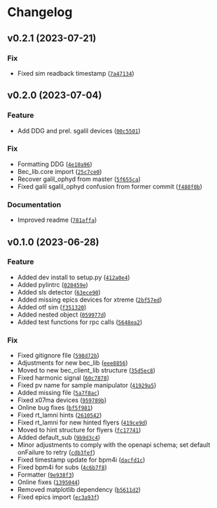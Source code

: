 # Changelog

<!--next-version-placeholder-->

## v0.2.1 (2023-07-21)

### Fix

* Fixed sim readback timestamp ([`7a47134`](https://gitlab.psi.ch/bec/ophyd_devices/-/commit/7a47134a6b8726c0389d8e631028af8f8be54cc2))

## v0.2.0 (2023-07-04)

### Feature

* Add DDG and prel. sgalil devices ([`00c5501`](https://gitlab.psi.ch/bec/ophyd_devices/-/commit/00c55016e789f184ddb5c2474eb251fd62470e04))

### Fix

* Formatting DDG ([`4e10a96`](https://gitlab.psi.ch/bec/ophyd_devices/-/commit/4e10a969c8625bc48d6db99fc7f5be9d46807df1))
* Bec_lib.core import ([`25c7ce0`](https://gitlab.psi.ch/bec/ophyd_devices/-/commit/25c7ce04e3c2a5c2730ce5aa079f37081d7289cd))
* Recover galil_ophyd from master ([`5f655ca`](https://gitlab.psi.ch/bec/ophyd_devices/-/commit/5f655caf29fe9941ba597fdaee6c4b2a20625ca8))
* Fixed galil sgalil_ophyd confusion from former commit ([`f488f0b`](https://gitlab.psi.ch/bec/ophyd_devices/-/commit/f488f0b21cbe5addd6bd5c4c54aa00eeffde0648))

### Documentation

* Improved readme ([`781affa`](https://gitlab.psi.ch/bec/ophyd_devices/-/commit/781affacb5bc0c204cb7501b629027e66e47a0b1))

## v0.1.0 (2023-06-28)

### Feature

* Added dev install to setup.py ([`412a0e4`](https://gitlab.psi.ch/bec/ophyd_devices/-/commit/412a0e4480a0a5e7d2921cef529ef8aceda90bb7))
* Added pylintrc ([`020459e`](https://gitlab.psi.ch/bec/ophyd_devices/-/commit/020459ed902ab226d1cea659f6626d7a887cb99a))
* Added sls detector ([`63ece90`](https://gitlab.psi.ch/bec/ophyd_devices/-/commit/63ece902a387c2c4a5944eb766f6a94e58b48755))
* Added missing epics devices for xtreme ([`2bf57ed`](https://gitlab.psi.ch/bec/ophyd_devices/-/commit/2bf57ed43331ae138e211f14ece8cfd9a1b79046))
* Added otf sim ([`f351320`](https://gitlab.psi.ch/bec/ophyd_devices/-/commit/f3513207d92e077a8a5e919952c3682250e5afa1))
* Added nested object ([`059977d`](https://gitlab.psi.ch/bec/ophyd_devices/-/commit/059977db1f160c8a21dccf845967dc265d34aa6a))
* Added test functions for rpc calls ([`5648ea2`](https://gitlab.psi.ch/bec/ophyd_devices/-/commit/5648ea2d15c1994b34353fe51e83bf5d7a634520))

### Fix

* Fixed gitignore file ([`598d72b`](https://gitlab.psi.ch/bec/ophyd_devices/-/commit/598d72b4ec9e9b1c5b100321d93370bf4b9ed426))
* Adjustments for new bec_lib ([`eee8856`](https://gitlab.psi.ch/bec/ophyd_devices/-/commit/eee88565655eaab62ec66f018dcbe02d09594716))
* Moved to new bec_client_lib structure ([`35d5ec8`](https://gitlab.psi.ch/bec/ophyd_devices/-/commit/35d5ec8e9d94c0a845b852b6cd8182897464fca8))
* Fixed harmonic signal ([`60c7878`](https://gitlab.psi.ch/bec/ophyd_devices/-/commit/60c7878dad4839531b6e055eb1be94d696c6e2a7))
* Fixed pv name for sample manipulator ([`41929a5`](https://gitlab.psi.ch/bec/ophyd_devices/-/commit/41929a59ab26b7502bef38f4d72c846d136bab03))
* Added missing file ([`5a7f8ac`](https://gitlab.psi.ch/bec/ophyd_devices/-/commit/5a7f8ac40781f5ccf48b6ca94a569665592dc15b))
* Fixed x07ma devices ([`959789b`](https://gitlab.psi.ch/bec/ophyd_devices/-/commit/959789b26f21f1375d36db91dc6d5f9ac32a677d))
* Online bug fixes ([`bf5f981`](https://gitlab.psi.ch/bec/ophyd_devices/-/commit/bf5f981f52f063df687042567b8bc6e40cdb1d85))
* Fixed rt_lamni hints ([`2610542`](https://gitlab.psi.ch/bec/ophyd_devices/-/commit/26105421247cf5ea2b145e51525db8326b02852e))
* Fixed rt_lamni for new hinted flyers ([`419ce9d`](https://gitlab.psi.ch/bec/ophyd_devices/-/commit/419ce9dfdaf3ebdb30a2ece25f37a8ebe1a53572))
* Moved to hint structure for flyers ([`fc17741`](https://gitlab.psi.ch/bec/ophyd_devices/-/commit/fc17741d2ac46632e3adb96814d2c41e8000dcc6))
* Added default_sub ([`9b9d3c4`](https://gitlab.psi.ch/bec/ophyd_devices/-/commit/9b9d3c4d7fc629c42f71b527d86b6be0bf4524bc))
* Minor adjustments to comply with the openapi schema; set default onFailure to retry ([`cdb3fef`](https://gitlab.psi.ch/bec/ophyd_devices/-/commit/cdb3feff6013516e52d77b958f4c39296edee7bf))
* Fixed timestamp update for bpm4i ([`dacfd1c`](https://gitlab.psi.ch/bec/ophyd_devices/-/commit/dacfd1c39b7966993080774c6154f856070c8b27))
* Fixed bpm4i for subs ([`4c6b7f8`](https://gitlab.psi.ch/bec/ophyd_devices/-/commit/4c6b7f87219dbf8f369df9a65e4e8cec278d0568))
* Formatter ([`9e938f3`](https://gitlab.psi.ch/bec/ophyd_devices/-/commit/9e938f3745106fb62e176d344aee6ee5c1fffa90))
* Online fixes ([`1395044`](https://gitlab.psi.ch/bec/ophyd_devices/-/commit/1395044432dbf9235adce0fd5d46c019ea5db2db))
* Removed matplotlib dependency ([`b5611d2`](https://gitlab.psi.ch/bec/ophyd_devices/-/commit/b5611d20c81cfa07f7451aaed2b9146e8bbca960))
* Fixed epics import ([`ec3a93f`](https://gitlab.psi.ch/bec/ophyd_devices/-/commit/ec3a93f96e3e07e5ac88d40fe1858915f667e64c))
